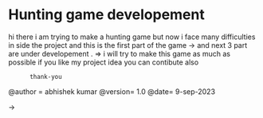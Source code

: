 <h1> Hunting game developement </h1>
<p> hi there i am trying to make a hunting game but now i face many difficulties in side the 
  project and this is the first part of the game 
  -> and next 3 part are under developement .
=> i will try to make this game as much as possible if you like my project idea you can contibute also 

          thank-you 
</p>
@author = abhishek kumar
@version= 1.0
@date= 9-sep-2023

-> 
